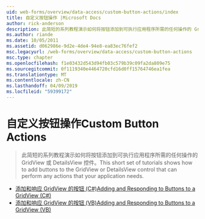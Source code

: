 ```yaml
---
uid: web-forms/overview/data-access/custom-button-actions/index
title: 自定义按钮操作 |Microsoft Docs
author: rick-anderson
description: 此简短的系列教程演示如何将按钮添加到可执行应用程序所需的任何操作的 GridView 或 DetailsView 控件。
ms.author: riande
ms.date: 10/05/2011
ms.assetid: d062986e-9d2e-4de4-94e8-ea83ec76fef2
msc.legacyurl: /web-forms/overview/data-access/custom-button-actions
msc.type: chapter
ms.openlocfilehash: f1e03432d543d94fb03c579b39c09fa2da809e75
ms.sourcegitcommit: 0f1119340e4464720cfd16d0ff15764746ea1fea
ms.translationtype: MT
ms.contentlocale: zh-CN
ms.lasthandoff: 04/09/2019
ms.locfileid: "59399172"
---
```

# <a name="custom-button-actions"></a><span data-ttu-id="4e4e7-103">自定义按钮操作</span><span class="sxs-lookup"><span data-stu-id="4e4e7-103">Custom Button Actions</span></span>

> <span data-ttu-id="4e4e7-104">此简短的系列教程演示如何将按钮添加到可执行应用程序所需的任何操作的 GridView 或 DetailsView 控件。</span><span class="sxs-lookup"><span data-stu-id="4e4e7-104">This short set of tutorials shows how to add buttons to the GridView or DetailsView control that can perform any actions that your application needs.</span></span>


- [<span data-ttu-id="4e4e7-105">添加和响应 GridView 的按钮 (C#)</span><span class="sxs-lookup"><span data-stu-id="4e4e7-105">Adding and Responding to Buttons to a GridView (C#)</span></span>](adding-and-responding-to-buttons-to-a-gridview-cs.md)
- [<span data-ttu-id="4e4e7-106">添加和响应 GridView 的按钮 (VB)</span><span class="sxs-lookup"><span data-stu-id="4e4e7-106">Adding and Responding to Buttons to a GridView (VB)</span></span>](adding-and-responding-to-buttons-to-a-gridview-vb.md)
